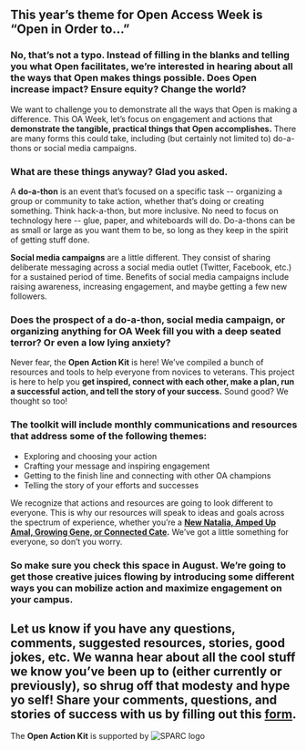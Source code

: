 ## This year’s theme for Open Access Week is “Open in Order to…”
### No, that’s not a typo. Instead of filling in the blanks and telling you what Open facilitates, we’re interested in hearing about all the ways that Open makes things possible. Does Open increase impact? Ensure equity? Change the world?

We want to challenge you to demonstrate all the ways that Open is making a difference. This OA Week, let’s focus on engagement and actions that **demonstrate the tangible, practical things that Open accomplishes.** There are many forms this could take, including (but certainly not limited to) do-a-thons or social media campaigns.

### What are these things anyway? Glad you asked.

A **do-a-thon** is an event that’s focused on a specific task -- organizing a group or community to take action, whether that’s doing or creating something. Think hack-a-thon, but more inclusive. No need to focus on technology here -- glue, paper, and whiteboards will do. Do-a-thons can be as small or large as you want them to be, so long as they keep in the spirit of getting stuff done.

**Social media campaigns** are a little different. They consist of sharing deliberate messaging across a social media outlet (Twitter, Facebook, etc.) for a sustained period of time. Benefits of social media campaigns include raising awareness, increasing engagement, and maybe getting a few new followers.

### Does the prospect of a do-a-thon, social media campaign, or organizing anything for OA Week fill you with a deep seated terror? Or even a low lying anxiety?

Never fear, the **Open Action Kit** is here! We’ve compiled a bunch of resources and tools to help everyone from novices to veterans. This project is here to help you **get inspired, connect with each other, make a plan, run a successful action, and tell the story of your success.** Sound good? We thought so too!

### The toolkit will include monthly communications and resources that address some of the following themes:

* Exploring and choosing your action
* Crafting your message and inspiring engagement
* Getting to the finish line and connecting with other OA champions
* Telling the story of your efforts and successes

We recognize that actions and resources are going to look different to everyone. This is why our resources will speak to ideas and goals across the spectrum of experience, whether you’re a **[New Natalia, Amped Up Amal, Growing Gene, or Connected Cate](https://sparcopen.github.io/Open-Action-Kit/personas).** We’ve got a little something for everyone, so don’t you worry.

### So make sure you check this space in August. We’re going to get those creative juices flowing by introducing some different ways you can mobilize action and maximize engagement on your campus.

Let us know if you have any questions, comments, suggested resources, stories, good jokes, etc. **We wanna hear about all the cool stuff we know you’ve been up to (either currently or previously), so shrug off that modesty and hype yo self!** Share your comments, questions, and stories of success with us by filling out this [form](https://docs.google.com/forms/d/e/1FAIpQLSdDKxixKSASG6ByPRuySKk0dzEGstgR1fSSYhoHTEu2VSztXw/viewform?usp=sf_link).
---

The **Open Action Kit** is supported by  ![SPARC logo](https://github.com/sparcopen/Open-Action-Kit/blob/master/docs/_images/sparc.small.png?raw=true)
